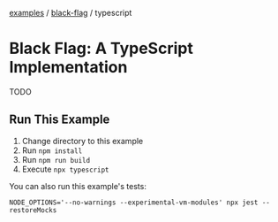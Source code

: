 [examples][1] / [black-flag][2] / typescript

# Black Flag: A TypeScript Implementation

<!-- TODO -->

TODO

## Run This Example

1. Change directory to this example
2. Run `npm install`
3. Run `npm run build`
4. Execute `npx typescript`

You can also run this example's tests:

```shell
NODE_OPTIONS='--no-warnings --experimental-vm-modules' npx jest --restoreMocks
```

[1]: ../../README.md
[2]: ../README.md

